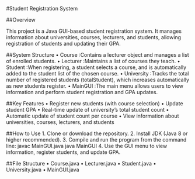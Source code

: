 #Student Registration System

##Overview

This project is a Java GUI-based student registration system. It manages information about universities, courses, lecturers, and students, allowing registration of students and updating their GPA.

##System Structure
	•	Course :Contains a lecturer object and manages a list of enrolled students.
	•	Lecturer :Maintains a list of courses they teach.
	•	Student :When registering, a student selects a course, and is automatically added to the student list of the chosen course.
	•	University :Tracks the total number of registered students (totalStudent), which increases automatically as new students register.
	•	MainGUI :The main menu allows users to view information and perform student registration and GPA updates.

##Key Features
	•	Register new students (with course selection)
	•	Update student GPA
	•	Real-time update of university’s total student count
	•	Automatic update of student count per course
	•	View information about universities, courses, lecturers, and students

##How to Use
	1.	Clone or download the repository.
	2.	Install JDK (Java 8 or higher recommended).
	3.	Compile and run the program from the command line:
 		javac MainGUI.java
   		java MainGUI
        4.	Use the GUI menu to view information, register students, and update GPA.

##File Structure
	•	Course.java
	•	Lecturer.java
	•	Student.java
	•	University.java
	•	MainGUI.java


 
